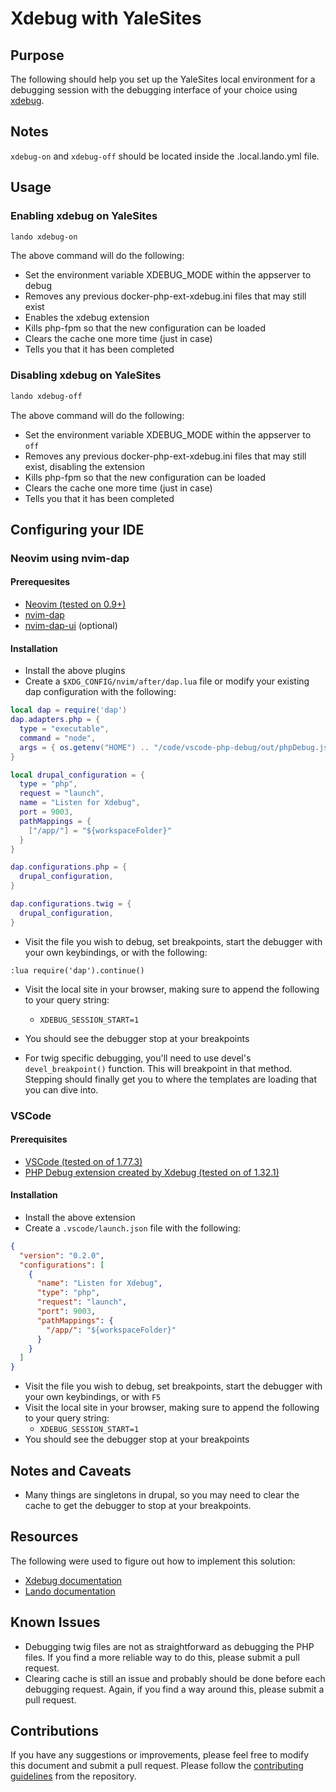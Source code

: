 # Xdebug with YaleSites

## Purpose

The following should help you set up the YaleSites local environment for a debugging session with the debugging interface of your choice using [xdebug](https://xdebug.org).

## Notes

`xdebug-on` and `xdebug-off` should be located inside the .local.lando.yml file.

## Usage

### Enabling xdebug on YaleSites

```sh
lando xdebug-on
```

The above command will do the following:

- Set the environment variable XDEBUG_MODE within the appserver to debug
- Removes any previous docker-php-ext-xdebug.ini files that may still exist
- Enables the xdebug extension
- Kills php-fpm so that the new configuration can be loaded
- Clears the cache one more time (just in case)
- Tells you that it has been completed

### Disabling xdebug on YaleSites

```sh
lando xdebug-off
```

The above command will do the following:

- Set the environment variable XDEBUG_MODE within the appserver to `off`
- Removes any previous docker-php-ext-xdebug.ini files that may still exist, disabling the extension
- Kills php-fpm so that the new configuration can be loaded
- Clears the cache one more time (just in case)
- Tells you that it has been completed

## Configuring your IDE

### Neovim using nvim-dap

#### Prerequesites

- [Neovim (tested on 0.9+)](https://neovim.io)
- [nvim-dap](https://github.com/mfussenegger/nvim-dap)
- [nvim-dap-ui](https://github.com/rcarriga/nvim-dap-ui) (optional)

#### Installation

- Install the above plugins
- Create a `$XDG_CONFIG/nvim/after/dap.lua` file or modify your existing dap configuration with the following:

```lua
local dap = require('dap')
dap.adapters.php = {
  type = "executable",
  command = "node",
  args = { os.getenv("HOME") .. "/code/vscode-php-debug/out/phpDebug.js" }
}

local drupal_configuration = {
  type = "php",
  request = "launch",
  name = "Listen for Xdebug",
  port = 9003,
  pathMappings = {
    ["/app/"] = "${workspaceFolder}"
  }
}

dap.configurations.php = {
  drupal_configuration,
}

dap.configurations.twig = {
  drupal_configuration,
}

```

- Visit the file you wish to debug, set breakpoints, start the debugger with your own keybindings, or with the following:
```vim
:lua require('dap').continue()
```
- Visit the local site in your browser, making sure to append the following to your query string:
  - `XDEBUG_SESSION_START=1`
- You should see the debugger stop at your breakpoints

- For twig specific debugging, you'll need to use devel's `devel_breakpoint()` function.  This will breakpoint in that method.  Stepping should finally get you to where the templates are loading that you can dive into.

### VSCode

#### Prerequisites

- [VSCode (tested on of 1.77.3)](https://code.visualstudio.com)
- [PHP Debug extension created by Xdebug (tested on of 1.32.1)](https://marketplace.visualstudio.com/items?itemName=xdebug.php-debug)

#### Installation

- Install the above extension
- Create a `.vscode/launch.json` file with the following:

```json
{
  "version": "0.2.0",
  "configurations": [
    {
      "name": "Listen for Xdebug",
      "type": "php",
      "request": "launch",
      "port": 9003,
      "pathMappings": {
        "/app/": "${workspaceFolder}"
      }
    }
  ]
}
```

- Visit the file you wish to debug, set breakpoints, start the debugger with your own keybindings, or with `F5`
- Visit the local site in your browser, making sure to append the following to your query string:
  - `XDEBUG_SESSION_START=1`
- You should see the debugger stop at your breakpoints

## Notes and Caveats

- Many things are singletons in drupal, so you may need to clear the cache to get the debugger to stop at your breakpoints.

## Resources

The following were used to figure out how to implement this solution:

- [Xdebug documentation](https://xdebug.org/docs/remote)
- [Lando documentation](https://docs.lando.dev/guides/lando-phpstorm.html)

## Known Issues

- Debugging twig files are not as straightforward as debugging the PHP files.  If you find a more reliable way to do this, please submit a pull request.
- Clearing cache is still an issue and probably should be done before each debugging request.  Again, if you find a way around this, please submit a pull request.

## Contributions

If you have any suggestions or improvements, please feel free to modify this document and submit a pull request.  Please follow the [contributing guidelines](https://github.com/yalesites-org/yalesites-project/blob/develop/docs/CONTRIBUTING.md) from the repository.
